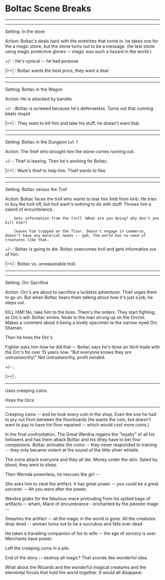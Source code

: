 # Boltac Scene Breaks 

---

---

Setting: In the store

Action: Boltac's deals hard with the wretches that come in. 
		he takes one for the a magic stone, but the stone turns out to be a message. (he test stone using magic protective gloves -- magic was such a hazard in the world.)

+/- : He's cynical -- he had purpose 

|><| : Boltac wants the best price, they want a deal

---
---

Setting: Boltac in the Wagon

Action: He is attacked by bandits

+/- : Boltac is screwed because he's defenseless. Turns out
	  that cunning beats stupid

|><| : They want to kill him and take his stuff, he doesn't 
	 want that.

---

---

Setting: Boltac in the Dungeon Lvl. 1

Action: The thief who brought him the stone comes running 
		out. 

+/- : Thief is leaving. Then he's working for Boltac. 

|><| : Want's thief to help him. Thief wants to flee.

---

---

Setting: Boltac versus the Troll

Action: Boltac faces the troll who wants to tear him limb
		from limb. He tries to buy the troll off, but troll want's nothing to do with stuff. Throws him a sword of encumbrance. 

		Gets information from the troll (What are you doing? why don't you kill him?)

		leaves him trapped on the floor. Doesn't engage in commerce, doesn't have any material needs -- gah, the world has no need of creatures like that. 

+/- : Boltac is going to die. Boltac overcomes troll and gets information out of him. 

|><| : Boltac vs. unreasonable troll. 

---

---

Setting: Orc Sacrifice

Action: Orc's are about to sacrifice a luckless adventurer. Thief urges them to go on. But when Boltac hears them talking about how it's just a job, he steps out. 

KILL HIM! No, take him to the boss. Them's the orders. They start fighting, as Orc's will. Boltac smiles. Nods to the man strung up on the Orcrist. Makes a comment about it being a lovely specimen to the narrow-eyed Orc Shaman. 

Then he hires the Orc's 

Fighter asks him how he did that -- Boltac says he's done an illicit trade with the Orc's for over 15 years now. "But everyone knows they are untrustworthy!" Not untrustworthy, profit minded. 

+/- : 

|><| : 

---

Uses creeping coins. 

Hires the Orcs

---

Creeping coins -- and he took every coin in the shop. Even the one he had to pry out from between the floorboards (he wants the coin, but doesn't want to pay to have his floor repaired -- which would cost more coins.)

In the final confrontation, The Great Werdna regains the "loyalty" of all his followers and has them attack Boltac and his (they have to be) four companions. Boltac activates the coins -- they never responded to training -- they only became violent at the sound of the little silver whistle.  

The coins attack everyone and they all die. Money under the skin. Sated by blood, they went to sleep. 

Then Wernda powerless, he rescues the girl -- 


She asks him to steal the artifact. It has great power -- you could be a great sorcerer -- Ah you were after the power. 

Werdna grabs for the fabulous mace protruding from his spilled bags of artifacts -- wham, Mace of encumbrance - enchanted by the jokester mage -- 

Smashes the artifact -- all the magic in the world is gone. All the creatures drop dead -- woman turns out to be a succubus and falls over dead

He takes a travelling companion of his to wife -- the age of sorcery is over. Merchants have power. 

Left the creeping coins in a pile.




End of the story -- destroy all magic? That sounds like wonderful idea. 

What about the Wizards and the wonderful magical creatures and the elemental forces that hold the world together. It would all disappear. 
